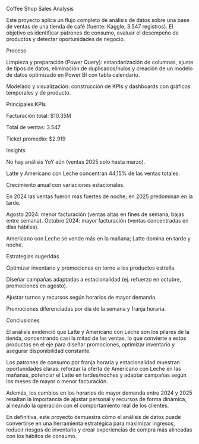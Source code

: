 Coffee Shop Sales Analysis

Este proyecto aplica un flujo completo de análisis de datos sobre una base de ventas de una tienda de café (fuente: Kaggle, 3.547 registros). El objetivo es identificar patrones de consumo, evaluar el desempeño de productos y detectar oportunidades de negocio.

Proceso

Limpieza y preparación (Power Query): estandarización de columnas, ajuste de tipos de datos, eliminación de duplicados/nulos y creación de un modelo de datos optimizado en Power BI con tabla calendario.

Modelado y visualización: construcción de KPIs y dashboards con gráficos temporales y de producto.

Principales KPIs

Facturación total: $10.35M

Total de ventas: 3.547

Ticket promedio: $2.919

Insights

No hay análisis YoY aún (ventas 2025 solo hasta marzo).

Latte y Americano con Leche concentran 44,15% de las ventas totales.

Crecimiento anual con variaciones estacionales.

En 2024 las ventas fueron más fuertes de noche; en 2025 predominan en la tarde.

Agosto 2024: menor facturación (ventas altas en fines de semana, bajas entre semana).
Octubre 2024: mayor facturación (ventas concentradas en días hábiles).

Americano con Leche se vende más en la mañana; Latte domina en tarde y noche.

Estrategias sugeridas

Optimizar inventario y promociones en torno a los productos estrella.

Diseñar campañas adaptadas a estacionalidad (ej. refuerzo en octubre, promociones en agosto).

Ajustar turnos y recursos según horarios de mayor demanda.

Promociones diferenciadas por día de la semana y franja horaria.

Conclusiones

El análisis evidenció que Latte y Americano con Leche son los pilares de la tienda, concentrando casi la mitad de las ventas, lo que convierte a estos productos en el eje para diseñar promociones, optimizar inventario y asegurar disponibilidad constante.

Los patrones de consumo por franja horaria y estacionalidad muestran oportunidades claras: reforzar la oferta de Americano con Leche en las mañanas, potenciar el Latte en tardes/noches y adaptar campañas según los meses de mayor o menor facturación.

Además, los cambios en los horarios de mayor demanda entre 2024 y 2025 resaltan la importancia de ajustar personal y recursos de forma dinámica, alineando la operación con el comportamiento real de los clientes.

En definitiva, este proyecto demuestra cómo el análisis de datos puede convertirse en una herramienta estratégica para maximizar ingresos, reducir riesgos de inventario y crear experiencias de compra más alineadas con los hábitos de consumo.
